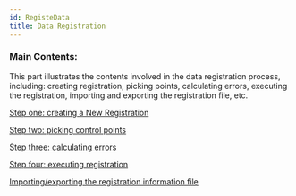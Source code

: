 ```yaml
---
id: RegisteData
title: Data Registration
---  
```

### Main Contents:

This part illustrates the contents involved in the data registration process,
including: creating registration, picking points, calculating errors,
executing the registration, importing and exporting the registration file,
etc.

[Step one: creating a New Registration](NewRegistration)

[Step two: picking control points](Poniting)

[Step three: calculating errors](CalculatError)

[Step four: executing registration](Registrating)

[Importing/exporting the registration information file](importGCP)
